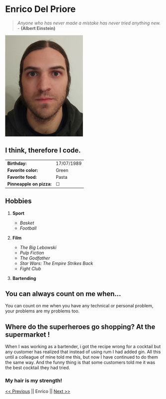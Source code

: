 # Enrico Del Priore

> *Anyone who has never made a mistake has never tried anything new.* - **(Albert Einstein)**

![My photo](https://github.com/enrdp/markdown-challenge/blob/main/Enrico.jpeg "Enrico photo")
   

## I think, therefore I code.

|   |   |
|---|---|
|**Birthday:**| 17/07/1989 |
|**Favorite color:**| Green |
|**Favorite food:**| Pasta |
|**Pinneapple on pizza:**| &#9744; |

## Hobbies

1. **Sport**
   - *Basket*
   - *Football*

2. **Film**
   - *The Big Lebowski*
   - *Pulp Fiction*
   - *The Godfather*
   - *Star Wars: The Empire Strikes Back*
   - *Fight Club*

3. **Bartending**

## You can always count on me when...

You can count on me when you have any technical or personal problem, your problems are my problems too.

## Where do the superheroes go shopping? At the supermarket !

When I was working as a bartender, i got the recipe wrong for a cocktail but any customer has realized that instead of using rum I had added gin. All this until a colleague of mine told me this, but now I have continued to do them the same way. And the funny thing is that some customers told me it was the best cocktail they had tried.


### My hair is my strength!

[<< Previous](https://github.com/SashBFa/markdown-challenge/blob/main/README.md) || Enrico || [Next >>](https://github.com/fabver82/markdown-challenge/blob/main/README.md)
